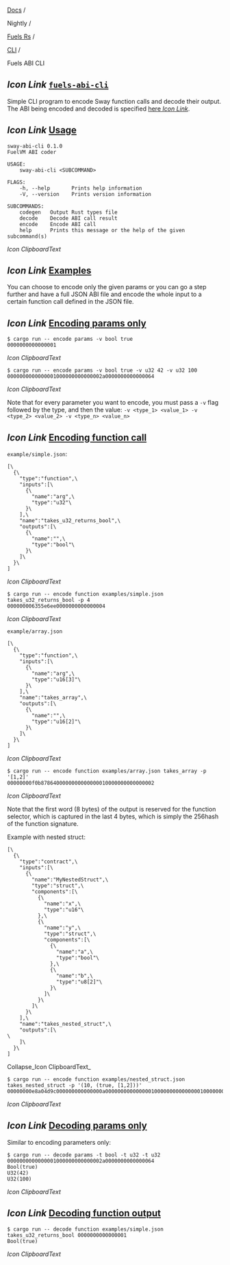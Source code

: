 [Docs](https://docs.fuel.network/) /

Nightly  /

[Fuels Rs](https://docs.fuel.network/docs/nightly/fuels-rs/) /

[CLI](https://docs.fuel.network/docs/nightly/fuels-rs/cli/) /

Fuels ABI CLI

## _Icon Link_ [`fuels-abi-cli`](https://docs.fuel.network/docs/nightly/fuels-rs/cli/fuels-abi-cli/\#fuels-abi-cli)

Simple CLI program to encode Sway function calls and decode their output. The ABI being encoded and decoded is specified [here _Icon Link_](https://docs.fuel.network/docs/specs/abi/).

## _Icon Link_ [Usage](https://docs.fuel.network/docs/nightly/fuels-rs/cli/fuels-abi-cli/\#usage)

```fuel_Box fuel_Box-idXKMmm-css
sway-abi-cli 0.1.0
FuelVM ABI coder

USAGE:
    sway-abi-cli <SUBCOMMAND>

FLAGS:
    -h, --help       Prints help information
    -V, --version    Prints version information

SUBCOMMANDS:
    codegen   Output Rust types file
    decode    Decode ABI call result
    encode    Encode ABI call
    help      Prints this message or the help of the given subcommand(s)
```

_Icon ClipboardText_

## _Icon Link_ [Examples](https://docs.fuel.network/docs/nightly/fuels-rs/cli/fuels-abi-cli/\#examples)

You can choose to encode only the given params or you can go a step further and have a full JSON ABI file and encode the whole input to a certain function call defined in the JSON file.

## _Icon Link_ [Encoding params only](https://docs.fuel.network/docs/nightly/fuels-rs/cli/fuels-abi-cli/\#encoding-params-only)

```fuel_Box fuel_Box-idXKMmm-css
$ cargo run -- encode params -v bool true
0000000000000001
```

_Icon ClipboardText_

```fuel_Box fuel_Box-idXKMmm-css
$ cargo run -- encode params -v bool true -v u32 42 -v u32 100
0000000000000001000000000000002a0000000000000064
```

_Icon ClipboardText_

Note that for every parameter you want to encode, you must pass a `-v` flag followed by the type, and then the value: `-v <type_1> <value_1> -v <type_2> <value_2> -v <type_n> <value_n>`

## _Icon Link_ [Encoding function call](https://docs.fuel.network/docs/nightly/fuels-rs/cli/fuels-abi-cli/\#encoding-function-call)

`example/simple.json`:

```fuel_Box fuel_Box-idXKMmm-css
[\
  {\
    "type":"function",\
    "inputs":[\
      {\
        "name":"arg",\
        "type":"u32"\
      }\
    ],\
    "name":"takes_u32_returns_bool",\
    "outputs":[\
      {\
        "name":"",\
        "type":"bool"\
      }\
    ]\
  }\
]
```

_Icon ClipboardText_

```fuel_Box fuel_Box-idXKMmm-css
$ cargo run -- encode function examples/simple.json takes_u32_returns_bool -p 4
000000006355e6ee0000000000000004
```

_Icon ClipboardText_

`example/array.json`

```fuel_Box fuel_Box-idXKMmm-css
[\
  {\
    "type":"function",\
    "inputs":[\
      {\
        "name":"arg",\
        "type":"u16[3]"\
      }\
    ],\
    "name":"takes_array",\
    "outputs":[\
      {\
        "name":"",\
        "type":"u16[2]"\
      }\
    ]\
  }\
]
```

_Icon ClipboardText_

```fuel_Box fuel_Box-idXKMmm-css
$ cargo run -- encode function examples/array.json takes_array -p '[1,2]'
00000000f0b8786400000000000000010000000000000002
```

_Icon ClipboardText_

Note that the first word (8 bytes) of the output is reserved for the function selector, which is captured in the last 4 bytes, which is simply the 256hash of the function signature.

Example with nested struct:

```fuel_Box fuel_Box-idXKMmm-css
[\
  {\
    "type":"contract",\
    "inputs":[\
      {\
        "name":"MyNestedStruct",\
        "type":"struct",\
        "components":[\
          {\
            "name":"x",\
            "type":"u16"\
          },\
          {\
            "name":"y",\
            "type":"struct",\
            "components":[\
              {\
                "name":"a",\
                "type":"bool"\
              },\
              {\
                "name":"b",\
                "type":"u8[2]"\
              }\
            ]\
          }\
        ]\
      }\
    ],\
    "name":"takes_nested_struct",\
    "outputs":[\
\
    ]\
  }\
]
```

Collapse_Icon ClipboardText_

```fuel_Box fuel_Box-idXKMmm-css
$ cargo run -- encode function examples/nested_struct.json takes_nested_struct -p '(10, (true, [1,2]))'
00000000e8a04d9c000000000000000a000000000000000100000000000000010000000000000002
```

_Icon ClipboardText_

## _Icon Link_ [Decoding params only](https://docs.fuel.network/docs/nightly/fuels-rs/cli/fuels-abi-cli/\#decoding-params-only)

Similar to encoding parameters only:

```fuel_Box fuel_Box-idXKMmm-css
$ cargo run -- decode params -t bool -t u32 -t u32 0000000000000001000000000000002a0000000000000064
Bool(true)
U32(42)
U32(100)
```

_Icon ClipboardText_

## _Icon Link_ [Decoding function output](https://docs.fuel.network/docs/nightly/fuels-rs/cli/fuels-abi-cli/\#decoding-function-output)

```fuel_Box fuel_Box-idXKMmm-css
$ cargo run -- decode function examples/simple.json takes_u32_returns_bool 0000000000000001
Bool(true)
```

_Icon ClipboardText_